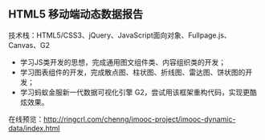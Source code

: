 HTML5 移动端动态数据报告
---
技术栈：HTML5/CSS3、jQuery、JavaScript面向对象、Fullpage.js、Canvas、G2
- 学习JS类开发的思想，完成通用图文组件类、内容组织类的开发；
- 学习图表组件的开发，完成散点图、柱状图、折线图、雷达图、饼状图的开发；
- 学习蚂蚁金服新一代数据可视化引擎 G2，尝试用该框架重构代码，实现更酷炫效果。

在线预览：<http://ringcrl.com/chenng/imooc-project/imooc-dynamic-data/index.html>